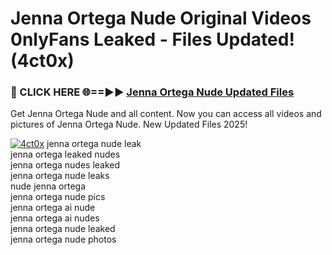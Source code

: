 # Jenna Ortega Nude Original Videos 0nlyFans Leaked - Files Updated! (4ct0x)

<h3>🔴 CLICK HERE 🌐==►► <a href="https://tinyurl.com/yrmya6cz" rel="nofollow">Jenna Ortega Nude Updated Files</a></h3>

Get Jenna Ortega Nude and all content. Now you can access all videos and pictures of Jenna Ortega Nude. New Updated Files 2025!

[![4ct0x](https://i.imgur.com/FMdXYCs.gif)](https://tinyurl.com/yrmya6cz)
jenna ortega nude leak<br>
jenna ortega leaked nudes<br>
jenna ortega nudes leaked<br>
jenna ortega nude leaks<br>
nude jenna ortega<br>
jenna ortega nude pics<br>
jenna ortega ai nude<br>
jenna ortega ai nudes<br>
jenna ortega nude leaked<br>
jenna ortega nude photos